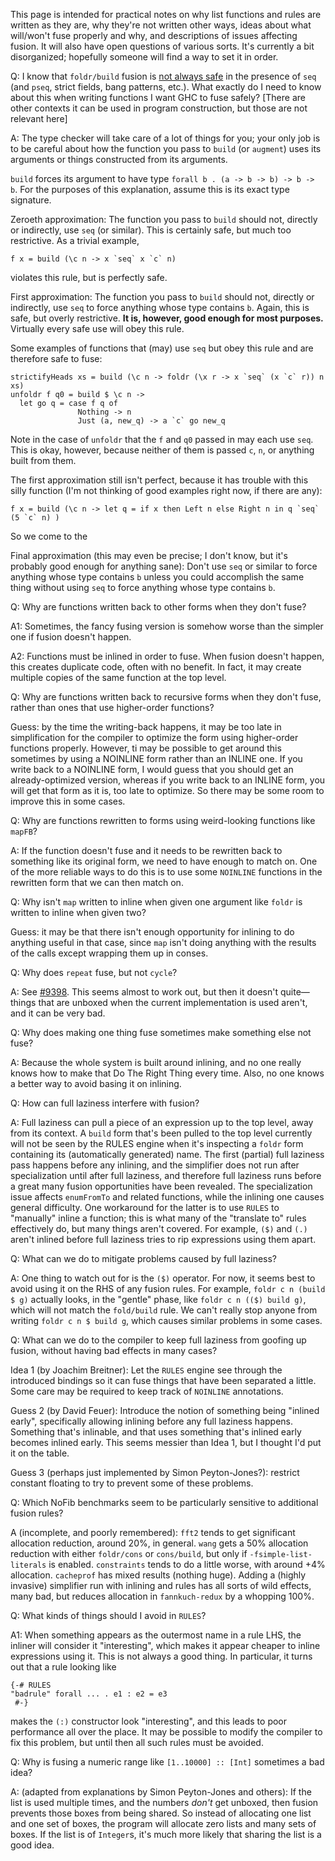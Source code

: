 
This page is intended for practical notes on why list functions and rules are written as they are, why they're not written other ways, ideas about what will/won't fuse properly and why, and descriptions of issues affecting fusion. It will also have open questions of various sorts. It's currently a bit disorganized; hopefully someone will find a way to set it in order.



Q: I know that `foldr/build` fusion is [
not always safe](http://www.haskell.org/haskellwiki/Correctness_of_short_cut_fusion#In_the_presence_of_seq) in the presence of `seq` (and `pseq`, strict fields, bang patterns, etc.). What exactly do I need to know about this when writing functions I want GHC to fuse safely? \[There are other contexts it can be used in program construction, but those are not relevant here\]



A: The type checker will take care of a lot of things for you; your only job is to be careful about how the function you pass to `build` (or `augment`) uses its arguments or things constructed from its arguments.



`build` forces its argument to have type `forall b . (a -> b -> b) -> b -> b`. For the purposes of this explanation, assume this is its exact type signature.



Zeroeth approximation: The function you pass to `build` should not, directly or indirectly, use `seq` (or similar). This is certainly safe, but much too restrictive. As a trivial example,


```
f x = build (\c n -> x `seq` x `c` n)
```


violates this rule, but is perfectly safe.



First approximation: The function you pass to `build` should not, directly or indirectly, use `seq` to force anything whose type contains `b`. Again, this is safe, but overly restrictive. **It is, however, good enough for most purposes.** Virtually every safe use will obey this rule.



Some examples of functions that (may) use `seq` but obey this rule and are therefore safe to fuse:


```
strictifyHeads xs = build (\c n -> foldr (\x r -> x `seq` (x `c` r)) n xs)
unfoldr f q0 = build $ \c n ->
  let go q = case f q of
               Nothing -> n
               Just (a, new_q) -> a `c` go new_q
```


Note in the case of `unfoldr` that the `f` and `q0` passed in may each use `seq`. This is okay, however, because neither of them is passed `c`, `n`, or anything built from them.



The first approximation still isn't perfect, because it has trouble with this silly function (I'm not thinking of good examples right now, if there are any):


```
f x = build (\c n -> let q = if x then Left n else Right n in q `seq` (5 `c` n) )
```


So we come to the



Final approximation (this may even be precise; I don't know, but it's probably good enough for anything sane): Don't use `seq` or similar to force anything whose type contains `b` unless you could accomplish the same thing without using `seq` to force anything whose type contains `b`.



Q: Why are functions written back to other forms when they don't fuse?



A1: Sometimes, the fancy fusing version is somehow worse than the simpler one if fusion doesn't happen.



A2: Functions must be inlined in order to fuse. When fusion doesn't happen, this creates duplicate code, often with no benefit. In fact, it may create multiple copies of the same function at the top level.



Q: Why are functions written back to recursive forms when they don't fuse, rather than ones that use higher-order functions?



Guess: by the time the writing-back happens, it may be too late in simplification for the compiler to optimize the form using higher-order functions properly. However, ti may be possible to get around this sometimes by using a NOINLINE form rather than an INLINE one. If you write back to a NOINLINE form, I would guess that you should get an already-optimized version, whereas if you write back to an INLINE form, you will get that form as it is, too late to optimize. So there may be some room to improve this in some cases.



Q: Why are functions rewritten to forms using weird-looking functions like `mapFB`?



A: If the function doesn't fuse and it needs to be rewritten back to something like its original form, we need to have enough to match on. One of the more reliable ways to do this is to use some `NOINLINE` functions in the rewritten form that we can then match on.



Q: Why isn't `map` written to inline when given one argument like `foldr` is written to inline when given two?



Guess: it may be that there isn't enough opportunity for inlining to do anything useful in that case, since `map` isn't doing anything with the results of the calls except wrapping them up in conses.



Q: Why does `repeat` fuse, but not `cycle`?



A: See [\#9398](https://gitlab.staging.haskell.org/ghc/ghc/issues/9398). This seems almost to work out, but then it doesn't quite—things that are unboxed when the current implementation is used aren't, and it can be very bad.



Q: Why does making one thing fuse sometimes make something else not fuse?



A: Because the whole system is built around inlining, and no one really knows how to make that Do The Right Thing every time. Also, no one knows a better way to avoid basing it on inlining.



Q: How can full laziness interfere with fusion?



A: Full laziness can pull a piece of an expression up to the top level, away from its context. A `build` form that's been pulled to the top level currently will not be seen by the RULES engine when it's inspecting a `foldr` form containing its (automatically generated) name. The first (partial) full laziness pass happens before any inlining, and the simplifier does not run after specialization until after full laziness, and therefore full laziness runs before a great many fusion opportunities have been revealed. The specialization issue affects `enumFromTo` and related functions, while the inlining one causes general difficulty. One workaround for the latter is to use `RULES` to "manually" inline a function; this is what many of the "translate to" rules effectively do, but many things aren't covered. For example, `($)` and `(.)` aren't inlined before full laziness tries to rip expressions using them apart.



Q: What can we do to mitigate problems caused by full laziness?



A: One thing to watch out for is the `($)` operator. For now, it seems best to avoid using it on the RHS of any fusion rules. For example, `foldr c n (build $ g)` actually looks, in the "gentle" phase, like `foldr c n (($) build g)`, which will not match the `fold/build` rule. We can't really stop anyone from writing `foldr c n $ build g`, which causes similar problems in some cases.



Q: What can we do to the compiler to keep full laziness from goofing up fusion, without having bad effects in many cases?



Idea 1 (by Joachim Breitner): Let the `RULES` engine see through the introduced bindings so it can fuse things that have been separated a little. Some care may be required to keep track of `NOINLINE` annotations.



Guess 2 (by David Feuer): Introduce the notion of something being "inlined early", specifically allowing inlining before any full laziness happens. Something that's inlinable, and that uses something that's inlined early becomes inlined early. This seems messier than Idea 1, but I thought I'd put it on the table.



Guess 3 (perhaps just implemented by Simon Peyton-Jones?): restrict constant floating to try to prevent some of these problems.



Q: Which NoFib benchmarks seem to be particularly sensitive to additional fusion rules?



A (incomplete, and poorly remembered): `fft2` tends to get significant allocation reduction, around 20%, in general. `wang` gets a 50% allocation reduction with either `foldr/cons` or `cons/build`, but only if `-fsimple-list-literals` is enabled. `constraints` tends to do a little worse, with around +4% allocation. `cacheprof` has mixed results (nothing huge). Adding a (highly invasive) simplifier run with inlining and rules has all sorts of wild effects, many bad, but reduces allocation in `fannkuch-redux` by a whopping 100%.



Q: What kinds of things should I avoid in `RULES`?



A1: When something appears as the outermost name in a rule LHS, the inliner will consider it "interesting", which makes it appear cheaper to inline expressions using it. This is not always a good thing. In particular, it turns out that a rule looking like


```
{-# RULES
"badrule" forall ... . e1 : e2 = e3
 #-}
```


makes the `(:)` constructor look "interesting", and this leads to poor performance all over the place. It may be possible to modify the compiler to fix this problem, but until then all such rules must be avoided.



Q: Why is fusing a numeric range like `[1..10000] :: [Int]` sometimes a bad idea?



A: (adapted from explanations by Simon Peyton-Jones and others): If the list is used multiple times, and the numbers *don't* get unboxed, then fusion prevents those boxes from being shared. So instead of allocating one list and one set of boxes, the program will allocate zero lists and many sets of boxes. If the list is of `Integer`s, it's much more likely that sharing the list is a good idea.


